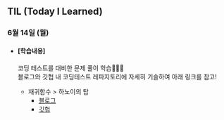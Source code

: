 ## TIL (Today I Learned)

### 6월 14일 (월)

- #### [학습내용]
  
  코딩 테스트를 대비한 문제 풀이 학습🧑🏻‍💻   
  블로그와 깃헙 내 코딩테스트 레파지토리에 자세히 기술하여 아래 링크를 참고!
  
  - 재귀함수 > 하노이의 탑
    - [블로그](https://green1229.tistory.com/139)
    - [깃헙](https://github.com/GREENOVER/CodingTest/tree/main/하노이의탑)

